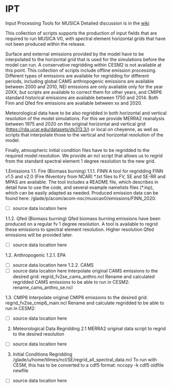 # IPT
Input Processing Tools for MUSICA
Detailed discussion is in the [wiki](https://github.com/NCAR/EMIT/wiki)

This collection of scripts supports the production of input fields that are required to run MUSICA V0, with spectral element horizontal grids that have not been produced within the release. 

Surface and external emissions provided by the model have to be interpolated to the horizontal grid that is used for the simulations before the model can run. A conservative regridding within CESM2 is not available at this point. This collection of scripts include offline emission processing. Different types of emissions are available for regridding for different periods, including global CAMS anthropogenic emissions are available between 2000 and 2010, NEI emissions are only available only for the year 20XX, but scripts are available to correct them for  other years, and CMIP6 standard historical emissions are available between 1750 and 2014. Both Finn and Qfed fire emissions are available between xx and 2020.

Meteorological data have to be also regridded in both horizontal and vertical resolution of the model simulations. For this we provide MERRA2 reanalysis between 1975 and 2020 on the original horizontal and vertical grid  (https://rda.ucar.edu/datasets/ds313.3/) or local on cheyenne, as well as scripts that interpolate those to the vertical and horizontal resolution of the model.

Finally, atmospheric initial condition files have to be regridded to the required model resolution. We provide an ncl script that allows us to regrid from the standard spectral element 1 degree resolution to the new grid. 

1.Emissions
1.1. Fire (Biomass burning)
1.1.1. FINN 
A tool for regridding FINN v1.5 and v2.0 (Fire INventory from NCAR) \*.txt files to FV, SE and SE-RR and MPAS are available. The tool includes a README file, which describes in detail how to use the code, and several example namelists files (\*.inp), which can be easily adapted as needed.
Produced emission data can be found here:
/glade/p/acom/acom-nsc/musicav0/emissions/FINN\_2020.
- [ ] source data location here
 
1.1.2. Qfed (Biomass burning)
Qfed biomass burning emissions have been produced on a regular fv 1 degree resolution. A tool is available to regrid these emissions to spectral element resolution. Higher resolution Qfed emissions will be provided later.
- [ ] source data location here

1.2. Anthropogenic
1.2.1. EPA
- [ ] source data location here
1.2.2. CAMS
- [ ] source data location here
Interpolate original CAMS emissions to the desired grid: regrid\_fv2se\_cams\_anthro.ncl
Rename and calculated regridded CAMS emissions to be able to run in CESM2: rename\_cams\_anthro\_se.ncl

1.3. CMIP6
Interpolate original CMIP6 emissions to the desired grid: regrid\_fv2se\_cmip6\_main.ncl
Rename and calculate regridded to be able to run in CESM2: 
- [ ] source data location here

2. Meteorological Data Regridding
2.1 MERRA2 original data script to regrid to the desired resolution
- [ ] source data location here

3. Initial Conditions Regridding
/glade/u/home/tilmes/ncl/SE/regrid\_all\_spectral\_data.ncl
To run with CESM, this has to be converted to a cdf5 format:
nccopy -k cdf5 oldfile newfile
- [ ] source data location here

